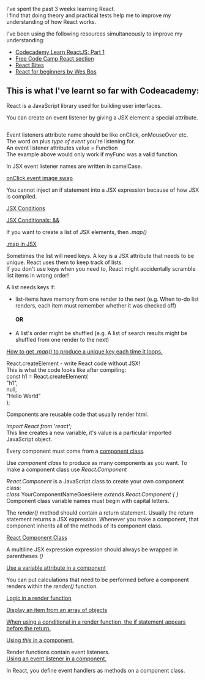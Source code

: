 
  <p>I've spent the past 3 weeks learning React.<br>
  I find that doing theory and practical tests help me to improve my understanding of how React works.</p>

  <p>I've been using the following resources simultaneously to improve my understanding:
    <ul>
      <li><a href="https://www.codecademy.com/" target="_blank">Codecademy Learn ReactJS: Part 1</a></li>
      <li><a href="https://www.freecodecamp.org/" target="_blank">Free Code Camp React section</a></li>
      <li><a href="http://www.reactbites.com/" target="_blank">React Bites</a></li>
      <li><a href="https://reactforbeginners.com/" target="_blank">React for beginners by Wes Bos </a></li>
    </ul>
  </p>
  <h2>This is what I've learnt so far with Codeacademy:</h2>

  <p>React is a JavaScript library used for building user interfaces.</p>

  <p>You can create an event listener by giving a JSX element a special attribute.<p>
  <img onClick = {myFunc} />

  <p>Event listeners attribute name should be like onClick, onMouseOver etc.<br>
  The word <em>on</em> plus <em>type of event</em> you're listening for.<br>
  An event listener attributes value = Function<br>
  The example above would only work if myFunc was a valid function.
  </p>

  <p>In JSX event listener names are written in camelCase.</p>

  <p><a href="https://codepen.io/SundeepToor/pen/JBYgRv" target="_blank">onClick event image swap</a></p>

  <p>You cannot inject an if statement into a JSX expression because of how JSX is compiled.</p>

  <p><a href="https://codepen.io/SundeepToor/pen/MBaNRQ" target="_blank">JSX Conditions</a></p>

  <p><a href="https://codepen.io/SundeepToor/pen/pZgzRV" target="_blank">JSX Conditionals: &&</a></p>

  <p>If you want to create a list of JSX elements, then <em>.map()</em></p>

  <p><a href="https://codepen.io/SundeepToor/pen/EpPYbB" target="_blank">.map in JSX</a></p>

  <p>Sometimes the list will need keys. A key is a JSX attribute that needs to be unique.
  React uses them to keep track of lists.<br>
  If you don't use keys when you need to, React might accidentally scramble list items in wrong order!</p>

  <p>A list needs keys if:
  <ul>
  <li>list-items have memory from one render to the next (e.g. When to-do list renders, each item must remember whether it was checked off) </li>
    <h4>OR</h4>
  <li>A list's order might be shuffled (e.g. A list of search results might be shuffled from one render to the next)</li>
  </ul>
  </p>
  <p><a href="https://codepen.io/SundeepToor/pen/jpWNRQ" target="_blank">How to get <em>.map()</em> to produce a unique key each time it loops.</a></p>

  <p>React.createElement - write React code without JSX!<br>
  This is what the code looks like after compiling:<br>
  const h1 = React.createElement(<br>
  "h1",<br>
  null,<br>
  "Hello World"<br>
  );</p>

  <p>Components are reusable code that usually render html.</p>

  <p><em>import React from 'react';</em><br>
  This line creates a new variable, it's value is a particular imported JavaScript object.</p>

  <p>Every component must come from a <u>component class</u>.</p>

  <p>Use <em>component class</em> to produce as many components as you want. To make a component 
  class use <em>React.Component</em></p>

  <p><em>React.Component</em> is a JavaScript class to create your own component class:<br>
  <em>class</em> YourComponentNameGoesHere <em>extends React.Component { }</em><br>
  Component class variable names must begin with capital letters.</p>

  <p>The <em>render()</em> method should contain a return statement. Usually the return statement returns  a JSX expression.
  Whenever you make a component, that component inherits all of the methods of its component class.</p>

  <p><a href="https://codepen.io/SundeepToor/pen/xJZgjq" target="_blank">React Component Class</a></p>

  <p>A multiline JSX expression expression should always be wrapped in parentheses <em>()</em></p>

  <p><a href="https://codepen.io/SundeepToor/pen/VBePEQ" target="_blank">Use a variable attribute in a component</a></p>

  <p>You can put calculations that need to be performed before a component renders within the <em>render()</em> function.</p>

  <p><a href="https://codepen.io/SundeepToor/pen/ejJvPy" target="_blank">Logic in a render function</a></p>

  <p><a href="">Display an item from an array of objects</a></p>
  
  <p><a href="https://codepen.io/SundeepToor/pen/OwMpYN" target="_blank">When using a conditional in a render function, the if statement appears before the return.</a></p>

  <p><a href="https://codepen.io/SundeepToor/pen/OwMpKN" target="_blank">Using <em>this</em> in a component.</a></p>

  <p>Render functions contain event listeners.<br>
  <a href="https://codepen.io/SundeepToor/pen/ejJWmK" target="_blank">Using an event listener in a component.</a></p>

  <p>In React, you define event handlers as methods on a component class.</p>


